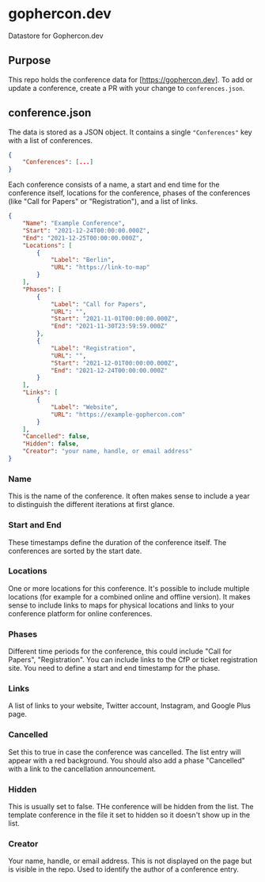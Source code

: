 # gophercon.dev
Datastore for Gophercon.dev

## Purpose
This repo holds the conference data for [https://gophercon.dev]. To add or update a conference, create a PR with your change to `conferences.json`.

## conference.json
The data is stored as a JSON object. It contains a single `"Conferences"` key with a list of conferences.
```json
{
    "Conferences": [...]
}
```
Each conference consists of a name, a start and end time for the conference itself, locations for the conference, phases of the conferences (like "Call for Papers" or "Registration"), and a list of links.
```json
{
    "Name": "Example Conference",
    "Start": "2021-12-24T00:00:00.000Z",
    "End": "2021-12-25T00:00:00.000Z",
    "Locations": [
        {
            "Label": "Berlin",
            "URL": "https://link-to-map"
        }
    ],
    "Phases": [
        {
            "Label": "Call for Papers",
            "URL": "",
            "Start": "2021-11-01T00:00:00.000Z",
            "End": "2021-11-30T23:59:59.000Z"
        },
        {
            "Label": "Registration",
            "URL": "",
            "Start": "2021-12-01T00:00:00.000Z",
            "End": "2021-12-24T00:00:00.000Z"
        }
    ],
    "Links": [
        {
            "Label": "Website",
            "URL": "https://example-gophercon.com"
        }
    ],
    "Cancelled": false,
    "Hidden": false,
    "Creator": "your name, handle, or email address"
}
```
### Name
This is the name of the conference. It often makes sense to include a year to distinguish the different iterations at first glance.

### Start and End
These timestamps define the duration of the conference itself. The conferences are sorted by the start date.

### Locations
One or more locations for this conference. It's possible to include multiple locations (for example for a combined online and offline version). It makes sense to include links to maps for physical locations and links to your conference platform for online conferences.

### Phases
Different time periods for the conference, this could include "Call for Papers", "Registration". You can include links to the CfP or ticket registration site. You need to define a start and end timestamp for the phase.

### Links
A list of links to your website, Twitter account, Instagram, and Google Plus page.

### Cancelled
Set this to true in case the conference was cancelled. The list entry will appear with a red background. You should also add a phase "Cancelled" with a link to the cancellation announcement.

### Hidden
This is usually set to false. THe conference will be hidden from the list. The template conference in the file it set to hidden so it doesn't show up in the list.

### Creator
Your name, handle, or email address. This is not displayed on the page but is visible in the repo. Used to identify the author of a conference entry.
